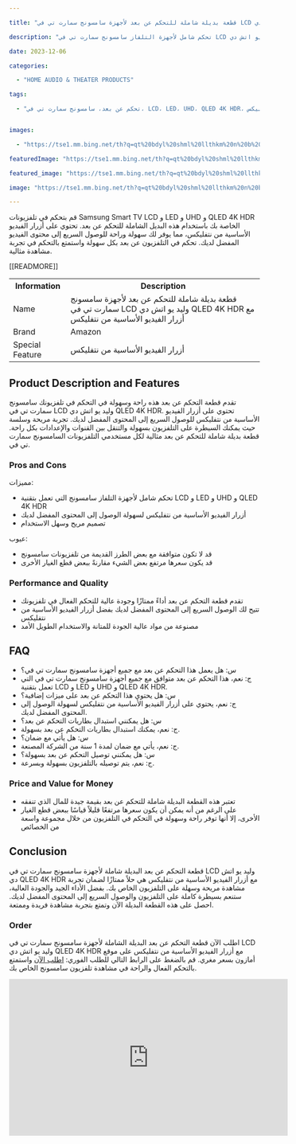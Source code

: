 ---
title: "قطعة بديلة شاملة للتحكم عن بعد لأجهزة سامسونج سمارت تي في LCD وليد يو اتش دي QLED 4K HDR مع أزرار الفيديو الأساسية من نتفليكس"
description: "تحكم شامل لأجهزة التلفاز سامسونج سمارت تي في LCD وليد يو اتش دي QLED 4K HDR مع أزرار الفيديو من نتفليكس"
date: 2023-12-06
categories:
  - "HOME AUDIO & THEATER PRODUCTS"
tags:
  - "تحكم عن بعد، سامسونج سمارت تي في، LCD، LED، UHD، QLED 4K HDR، نتفليكس"

images:
  - "https://tse1.mm.bing.net/th?q=qt%20bdyl%20shml%20llthkm%20n%20b%20d%20ljhz%20smswnj%20smrt%20ty%20fy%20lcd%20wlyd%20yw%20tsh%20dy%20qled%204k%20hdr%20m%20zrr%20lfydyw%20lssy%20mn%20ntflyks%20kode%20asin%20b08hq8vy3q%20tag%20indrajaya%2020"
featuredImage: "https://tse1.mm.bing.net/th?q=qt%20bdyl%20shml%20llthkm%20n%20b%20d%20ljhz%20smswnj%20smrt%20ty%20fy%20lcd%20wlyd%20yw%20tsh%20dy%20qled%204k%20hdr%20m%20zrr%20lfydyw%20lssy%20mn%20ntflyks%20kode%20asin%20b08hq8vy3q%20tag%20indrajaya%2020"
featured_image: "https://tse1.mm.bing.net/th?q=qt%20bdyl%20shml%20llthkm%20n%20b%20d%20ljhz%20smswnj%20smrt%20ty%20fy%20lcd%20wlyd%20yw%20tsh%20dy%20qled%204k%20hdr%20m%20zrr%20lfydyw%20lssy%20mn%20ntflyks%20kode%20asin%20b08hq8vy3q%20tag%20indrajaya%2020"
image: "https://tse1.mm.bing.net/th?q=qt%20bdyl%20shml%20llthkm%20n%20b%20d%20ljhz%20smswnj%20smrt%20ty%20fy%20lcd%20wlyd%20yw%20tsh%20dy%20qled%204k%20hdr%20m%20zrr%20lfydyw%20lssy%20mn%20ntflyks%20kode%20asin%20b08hq8vy3q%20tag%20indrajaya%2020"
---

<p>قم بتحكم في تلفزيونات Samsung Smart TV LCD و LED و UHD و QLED 4K HDR الخاصة بك باستخدام هذه البديل الشاملة للتحكم عن بعد. تحتوي على أزرار الفيديو الأساسية من نتفليكس، مما يوفر لك سهولة وراحة للوصول السريع إلى محتوى الفيديو المفضل لديك. تحكم في التلفزيون عن بعد بكل سهولة واستمتع بالتحكم في تجربة مشاهدة مثالية.</p>

<table>

<tr>

<th>Information</th>

<th>Description</th>

</tr>

<tr>

<td>Name</td>

<td>قطعة بديلة شاملة للتحكم عن بعد لأجهزة سامسونج سمارت تي في LCD وليد يو اتش دي QLED 4K HDR مع أزرار الفيديو الأساسية من نتفليكس</td>

</tr>

<tr>

<td>Brand</td>

<td>Amazon</td>

</tr>

 [[READMORE]] 



<tr>

<td>Special Feature</td>

<td>أزرار الفيديو الأساسية من نتفليكس</td>

</tr>

</table>

<h2>Product Description and Features</h2>

<p>تقدم قطعة التحكم عن بعد هذه راحة وسهولة في التحكم في تلفزيونك سامسونج سمارت تي في LCD وليد يو اتش دي QLED 4K HDR. تحتوي على أزرار الفيديو الأساسية من نتفليكس للوصول السريع إلى المحتوى المفضل لديك. تجربة مريحة وسلسة حيث يمكنك السيطرة على التلفزيون بسهولة والتنقل بين القنوات والإعدادات بكل راحة. قطعة بديلة شاملة للتحكم عن بعد مثالية لكل مستخدمي التلفزيونات السامسونج سمارت تي في.</p>

<h3>Pros and Cons</h3>

<p>مميزات:

<ul>

<li>تحكم شامل لأجهزة التلفاز سامسونج التي تعمل بتقنية LCD و LED و UHD و QLED 4K HDR</li>

<li>أزرار الفيديو الأساسية من نتفليكس لسهولة الوصول إلى المحتوى المفضل لديك</li>

<li>تصميم مريح وسهل الاستخدام</li>

</ul>

عيوب:

<ul>

<li>قد لا تكون متوافقة مع بعض الطرز القديمة من تلفزيونات سامسونج</li>

<li>قد يكون سعرها مرتفع بعض الشيء مقارنةً ببعض قطع الغيار الأخرى</li>

</ul></p>

<h3>Performance and Quality</h3>

<ul>

<li>تقدم قطعة التحكم عن بعد أداءً ممتازًا وجودة عالية للتحكم الفعال في تلفزيونك</li>

<li>تتيح لك الوصول السريع إلى المحتوى المفضل لديك بفضل أزرار الفيديو الأساسية من نتفليكس</li>

<li>مصنوعة من مواد عالية الجودة للمتانة والاستخدام الطويل الأمد</li>

</ul>

<h2>FAQ</h2>

<ul>

<li>س: هل يعمل هذا التحكم عن بعد مع جميع أجهزة سامسونج سمارت تي في؟</li>

<li>ج: نعم، هذا التحكم عن بعد متوافق مع جميع أجهزة سامسونج سمارت تي في التي تعمل بتقنية LCD و LED و UHD و QLED 4K HDR.</li>

<li>س: هل يحتوي هذا التحكم عن بعد على ميزات إضافية؟</li>

<li>ج: نعم، يحتوي على أزرار الفيديو الأساسية من نتفليكس لسهولة الوصول إلى المحتوى المفضل لديك.</li>

<li>س: هل يمكنني استبدال بطاريات التحكم عن بعد؟</li>

<li>ج: نعم، يمكنك استبدال بطاريات التحكم عن بعد بسهولة.</li>

<li>س: هل يأتي مع ضمان؟</li>

<li>ج: نعم، يأتي مع ضمان لمدة 1 سنة من الشركة المصنعة.</li>

<li>س: هل يمكنني توصيل التحكم عن بعد بسهولة؟</li>

<li>ج: نعم، يتم توصيله بالتلفزيون بسهولة وبسرعة.</li>

</ul>

<h3>Price and Value for Money</h3>

<ul>

<li>تعتبر هذه القطعة البديلة شاملة للتحكم عن بعد بقيمة جيدة للمال الذي تنفقه</li>

<li>على الرغم من أنه يمكن أن يكون سعرها مرتفعًا قليلاً قياسًا ببعض قطع الغيار الأخرى، إلا أنها توفر راحة وسهولة في التحكم في التلفزيون من خلال مجموعة واسعة من الخصائص</li>

</ul>

<h2>Conclusion</h2>

<p>قطعة التحكم عن بعد البديلة شاملة لأجهزة سامسونج سمارت تي في LCD وليد يو اتش دي QLED 4K HDR مع أزرار الفيديو الأساسية من نتفليكس هي حلاً ممتازًا لضمان تجربة مشاهدة مريحة وسهلة على التلفزيون الخاص بك. بفضل الأداء الجيد والجودة العالية، ستنعم بسيطرة كاملة على التلفزيون والوصول السريع إلى المحتوى المفضل لديك. احصل على هذه القطعة البديلة الآن وتمتع بتجربة مشاهدة فريدة وممتعة.</p>

<h3>Order</h3>

<p>اطلب الآن قطعة التحكم عن بعد البديلة الشاملة لأجهزة سامسونج سمارت تي في LCD وليد يو اتش دي QLED 4K HDR مع أزرار الفيديو الأساسية من نتفليكس على موقع أمازون بسعر مغري. قم بالضغط على الرابط التالي للطلب الفوري: <a href="https://www.amazon.com/dp/B08HQ8VY3Q/?tag=indrajaya-20">اطلب الآن</a> واستمتع بالتحكم الفعال والراحة في مشاهدة تلفزيون سامسونج الخاص بك.</p>

<iframe width="560" height="315" src="https://www.youtube.com/embed/TQlqasZXWZc" title="قطعة بديلة شاملة للتحكم عن بعد لأجهزة سامسونج سمارت تي في Lcd وليد يو اتش دي Qled 4K Hdr مع أزرار الفيديو الأساسية من نتفليكس (Kode Asin=B08Hq8Vy3Q, Tag=Indrajaya-20)" frameborder="0" allow="accelerometer; autoplay; clipboard-write; encrypted-media; gyroscope; picture-in-picture; web-share" allowfullscreen></iframe>